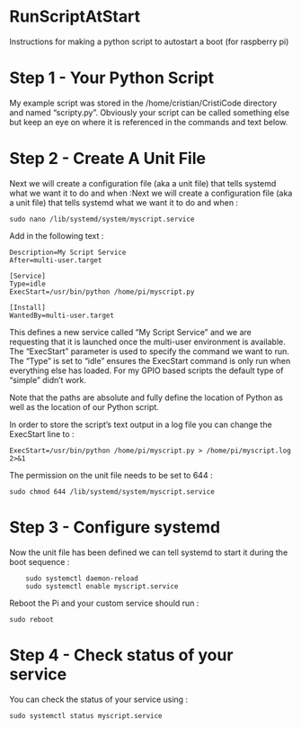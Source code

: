 # RunScriptAtStart
Instructions for making a python script to autostart a boot (for raspberry pi)


# Step 1 - Your Python Script 

My example script was stored in the /home/cristian/CristiCode directory and named “scripty.py”. Obviously your script can be called something 
else but keep an eye on where it is referenced in the commands and text below.

# Step 2 - Create A Unit File

Next we will create a configuration file (aka a unit file) that tells systemd what we want it to do and when :Next we will create a 
configuration file (aka a unit file) that tells systemd what we want it to do and when :

 `sudo nano /lib/systemd/system/myscript.service`

 Add in the following text :

```[Unit]
Description=My Script Service
After=multi-user.target

[Service]
Type=idle
ExecStart=/usr/bin/python /home/pi/myscript.py

[Install]
WantedBy=multi-user.target

```    
This defines a new service called “My Script Service” and we are requesting that it is launched once the multi-user environment is 
available. 
The “ExecStart” parameter is used to specify the command we want to run. The “Type” is set to “idle” ensures the ExecStart command is only run 
when everything else has loaded. For my GPIO based scripts the default type of “simple” didn’t work.

Note that the paths are absolute and fully define the location of Python as well as the location of our Python script.

In order to store the script’s text output in a log file you can change the ExecStart line to :


`ExecStart=/usr/bin/python /home/pi/myscript.py > /home/pi/myscript.log 2>&1`

The permission on the unit file needs to be set to 644 :

`sudo chmod 644 /lib/systemd/system/myscript.service`

# Step 3 - Configure systemd

Now the unit file has been defined we can tell systemd to start it during the boot sequence :

``` 
    sudo systemctl daemon-reload
    sudo systemctl enable myscript.service

```



Reboot the Pi and your custom service should run :

`sudo reboot`


# Step 4 - Check status of your service

You can check the status of your service using :

`sudo systemctl status myscript.service`
